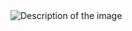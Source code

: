 <img src="https://raw.githubusercontent.com/yourusername/yourrepositoryname/main/images/project_image.jpg" alt="Description of the image">

